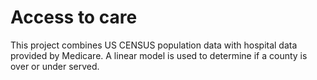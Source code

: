 # Access to care

This project combines US CENSUS population data with hospital data provided by Medicare. A linear model is used to determine if a county is over or under served.
